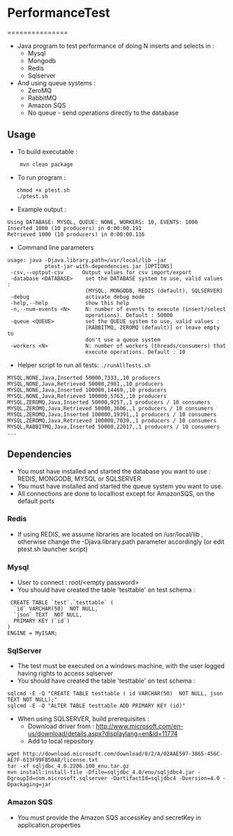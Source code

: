 # PerformanceTest
===============

* Java program to test performance of doing N inserts and selects in :
  * Mysql
  * Mongodb
  * Redis 
  * Sqlserver
* And using queue systems : 
  * ZeroMQ
  * RabbitMQ
  * Amazon SQS
  * No queue - send operations directly to the database

## Usage

* To build executable :
```
    mvn clean package
```
* To run program : 
```
   chmod +x ptest.sh
   ./ptest.sh
```

* Example output :
```
Using DATABASE: MYSQL, QUEUE: NONE, WORKERS: 10, EVENTS: 1000
Inserted 1000 (10 producers) in 0:00:00.191
Retrieved 1000 (10 producers) in 0:00:00.116
```

* Command line parameters
```
usage: java -Djava.library.path=/usr/local/lib -jar
            ptest-jar-with-dependencies.jar [OPTIONS]
 -csv,--optput-csv      Output values for csv import/export
 -database <DATABASE>    set the DATABASE system to use, valid values :
                         [MYSQL, MONGODB, REDIS (default), SQLSERVER]
 -debug                  activate debug mode
 -help,--help            show this help
 -n,--num-events <N>     N: number of events to execute (insert/select
                         operations). Default : 50000
 -queue <QUEUE>          set the QUEUE system to use, valid values :
                         [RABBITMQ, ZEROMQ (default)] or leave empty to
                         don't use a queue system
 -workers <N>            N: number of workers (threads/consumers) that
                         execute operations. Default : 10
```

* Helper script to run all tests: ```./runAllTests.sh```
```
MYSQL,NONE,Java,Inserted 50000,7333,,10 producers
MYSQL,NONE,Java,Retrieved 50000,2981,,10 producers
MYSQL,NONE,Java,Inserted 100000,14469,,10 producers
MYSQL,NONE,Java,Retrieved 100000,5763,,10 producers
MYSQL,ZEROMQ,Java,Inserted 50000,9257,,1 producers / 10 consumers
MYSQL,ZEROMQ,Java,Retrieved 50000,3606,,1 producers / 10 consumers
MYSQL,ZEROMQ,Java,Inserted 100000,19391,,1 producers / 10 consumers
MYSQL,ZEROMQ,Java,Retrieved 100000,7039,,1 producers / 10 consumers
MYSQL,RABBITMQ,Java,Inserted 50000,22017,,1 producers / 10 consumers
...
```

## Dependencies

* You must have installed and started the database you want to use : REDIS, MONGODB, MYSQL or SQLSERVER
* You must have installed and started the queue system you want to use.
* All connections are done to localhost except for AmazonSQS, on the default ports

### Redis
* If using REDIS, we assume libraries are located on /usr/local/lib , otherwise change the -Djava.library.path parameter accordingly (or edit ptest.sh launcher script)

### Mysql 
* User to connect : root/\<empty password\>
* You should have created the table 'testtable' on test schema :

```
 CREATE TABLE `test`.`testtable` (
  `id` VARCHAR(50)  NOT NULL,
  `json` TEXT  NOT NULL,
  PRIMARY KEY (`id`)
)
ENGINE = MyISAM;
```

### SqlServer
  * The test must be executed on a windows machine, with the user logged having rights to access sqlserver
  * You should have created the table 'testtable' on test schema :

```
sqlcmd -E -Q "CREATE TABLE testtable ( id VARCHAR(50)  NOT NULL, json TEXT NOT NULL);"
sqlcmd -E -Q "ALTER TABLE testtable ADD PRIMARY KEY (id)"
```

  * When using SQLSERVER, build prerequisites : 
     * Download driver from : http://www.microsoft.com/en-us/download/details.aspx?displaylang=en&id=11774
     * Add to local repository

```
wget http://download.microsoft.com/download/0/2/A/02AAE597-3865-456C-AE7F-613F99F850A8/license.txt
tar -xf sqljdbc_4.0.2206.100_enu.tar.gz
mvn install:install-file -Dfile=sqljdbc_4.0/enu/sqljdbc4.jar -DgroupId=com.microsoft.sqlserver -DartifactId=sqljdbc4 -Dversion=4.0 -Dpackaging=jar
```

### Amazon SQS
  * You must provide the Amazon SQS accessKey and secretKey in application.properties 
